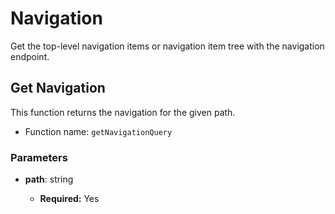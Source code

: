 # Navigation

Get the top-level navigation items or navigation item tree with the navigation endpoint.

## Get Navigation

This function returns the navigation for the given path.

- Function name: `getNavigationQuery`

### Parameters

- **path**: string

  - **Required:** Yes
